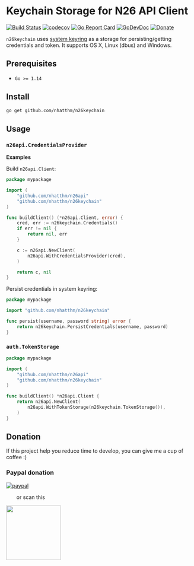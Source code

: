 # Keychain Storage for N26 API Client

[![Build Status](https://github.com/nhatthm/n26keychain/actions/workflows/test.yaml/badge.svg)](https://github.com/nhatthm/n26keychain/actions/workflows/test.yaml)
[![codecov](https://codecov.io/gh/nhatthm/n26keychain/branch/master/graph/badge.svg?token=eTdAgDE2vR)](https://codecov.io/gh/nhatthm/n26keychain)
[![Go Report Card](https://goreportcard.com/badge/github.com/nhatthm/httpmock)](https://goreportcard.com/report/github.com/nhatthm/httpmock)
[![GoDevDoc](https://img.shields.io/badge/dev-doc-00ADD8?logo=go)](https://pkg.go.dev/github.com/nhatthm/n26keychain)
[![Donate](https://img.shields.io/badge/Donate-PayPal-green.svg)](https://www.paypal.com/donate/?hosted_button_id=PJZSGJN57TDJY)

`n26keychain` uses [system keyring](https://github.com/zalando/go-keyring#go-keyring-library) as a storage for persisting/getting credentials and token. It supports OS X, Linux 
(dbus) and Windows. 

## Prerequisites

- `Go >= 1.14`

## Install

```bash
go get github.com/nhatthm/n26keychain
```

## Usage

### `n26api.CredentialsProvider`

**Examples**

Build `n26api.Client`:

```go
package mypackage

import (
	"github.com/nhatthm/n26api"
	"github.com/nhatthm/n26keychain"
)

func buildClient() (*n26api.Client, error) {
	cred, err := n26keychain.Credentials()
	if err != nil {
		return nil, err
	}

	c := n26api.NewClient(
		n26api.WithCredentialsProvider(cred),
	)

	return c, nil
}
```

Persist credentials in system keyring:

```go
package mypackage

import "github.com/nhatthm/n26keychain"

func persist(username, password string) error {
	return n26keychain.PersistCredentials(username, password)
}
```

### `auth.TokenStorage`

```go
package mypackage

import (
	"github.com/nhatthm/n26api"
	"github.com/nhatthm/n26keychain"
)

func buildClient() *n26api.Client {
	return n26api.NewClient(
		n26api.WithTokenStorage(n26keychain.TokenStorage()),
	)
}
```

## Donation

If this project help you reduce time to develop, you can give me a cup of coffee :)

### Paypal donation

[![paypal](https://www.paypalobjects.com/en_US/i/btn/btn_donateCC_LG.gif)](https://www.paypal.com/donate/?hosted_button_id=PJZSGJN57TDJY)

&nbsp;&nbsp;&nbsp;&nbsp;&nbsp;&nbsp;&nbsp;or scan this

<img src="https://user-images.githubusercontent.com/1154587/113494222-ad8cb200-94e6-11eb-9ef3-eb883ada222a.png" width="147px" />
